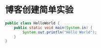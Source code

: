 # 博客创建简单实验

~~~~java
public class HelloWorld {
    public static void main(System.in) {
        System.out.println("Hello World");
    }
}
~~~~